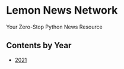 # Lemon News Network

Your Zero-Stop Python News Resource

## Contents by Year

* [2021](2021/Contents.md)
